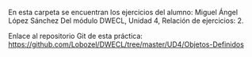 En esta carpeta se encuentran los ejercicios del alumno: Miguel Ángel López Sánchez
Del módulo DWECL, Unidad 4, Relación de ejercicios: 2.

Enlace al repositorio Git de esta práctica:
https://github.com/Lobozel/DWECL/tree/master/UD4/Objetos-Definidos